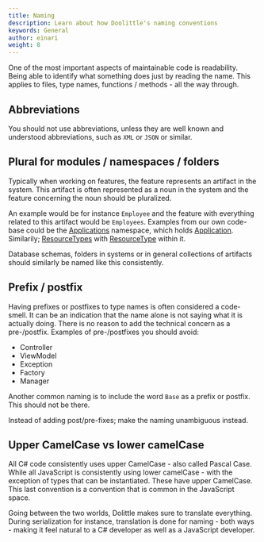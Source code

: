 ```yaml
---
title: Naming
description: Learn about how Doolittle's naming conventions
keywords: General
author: einari
weight: 8
---
```


One of the most important aspects of maintainable code is readability.
Being able to identify what something does just by reading the name.
This applies to files, type names, functions / methods - all the way through.

## Abbreviations

You should not use abbreviations, unless they are well known and understood abbreviations,
such as `XML` or `JSON` or similar.

## Plural for modules / namespaces / folders

Typically when working on features, the feature represents an artifact in the system.
This artifact is often represented as a noun in the system and the feature concerning
the noun should be pluralized.

An example would be for instance `Employee` and the feature with everything related to
this artifact would be `Employees`. Examples from our own code-base could be the
[Applications](https://github.com/dolittle-fundamentals/DotNET.Fundamentals/tree/master/Source/Applications)
namespace, which holds [Application](https://github.com/dolittle-fundamentals/DotNET.Fundamentals/blob/master/Source/Applications/Application.cs).
Similarily; [ResourceTypes](https://github.com/dolittle-fundamentals/DotNET.Fundamentals/tree/master/Source/ResourceTypes)
with [ResourceType](https://github.com/dolittle-fundamentals/DotNET.Fundamentals/blob/master/Source/ResourceTypes/ResourceType.cs)
within it.

Database schemas, folders in systems or in general collections of artifacts should
similarly be named like this consistently.

## Prefix / postfix

Having prefixes or postfixes to type names is often considered a code-smell.
It can be an indication that the name alone is not saying what it is actually doing.
There is no reason to add the technical concern as a pre-/postfix.
Examples of pre-/postfixes you should avoid:

* Controller
* ViewModel
* Exception
* Factory
* Manager

Another common naming is to include the word `Base` as a prefix or postfix. This
should not be there.

Instead of adding post/pre-fixes; make the naming unambiguous instead.

## Upper CamelCase vs lower camelCase

All C# code consistently uses upper CamelCase - also called Pascal Case.
While all JavaScript is consistently using lower camelCase - with the exception of
types that can be instantiated. These have upper CamelCase. This last convention is
a convention that is common in the JavaScript space.

Going between the two worlds, Dolittle makes sure to translate everything.
During serialization for instance, translation is done for naming - both ways - making
it feel natural to a C# developer as well as a JavaScript developer.
